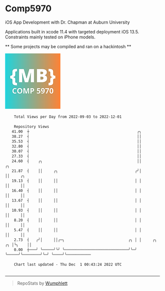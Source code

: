 # Comp5970
iOS App Development with Dr. Chapman at Auburn University

Applications built in xcode 11.4 with targeted deployment iOS 13.5.
Constraints mainly tested on iPhone models.

** Some projects may be compiled and ran on a hackintosh **

![App Icon](https://github.com/MatthewBentz/Comp5970/blob/master/Assignment1a-mlb0119/Assignment1a-mlb0119/Assets.xcassets/AppIcon.appiconset/180.png)

```
    Total Views per Day from 2022-09-03 to 2022-12-01

    Repository Views
   41.00  ┼                                                 ╭╮
   38.27  ┤                                                 ││
   35.53  ┤                                                 ││
   32.80  ┤                                                 ││
   30.07  ┤                                                 ││
   27.33  ┤                                                 ││
   24.60  ┤    ╭╮                                           ││                  ╭╮
   21.87  ┤    ││     ╭╮                                   ╭╯│                  ││     ╭╮
   19.13  ┤    ││     ││                                   │ │                  ││     ││
   16.40  ┤    ││     ││                                   │ │                  ││     ││
   13.67  ┤    ││     ││                                   │ │                  ││     ││
   10.93  ┤    ││     ││                                   │ │                  ││     ││
    8.20  ┤    ││     ││                                   │ │                  ││     ││
    5.47  ┤    ││     ││                                   │ │                  ││     ││
    2.73  ┤   ╭╯│     ││╭─╮                             ╭╮ │ │     ╭╮        ╭╮ │╰╮    ││
    0.00  ┼───╯ ╰─────╯╰╯ ╰─────────────────────────────╯╰─╯ ╰─────╯╰────────╯╰─╯ ╰────╯╰───────────

    Chart last updated - Thu Dec  1 00:43:24 2022 UTC
    
```

---

> RepoStats by [Wumphlett](https://github.com/Wumphlett)
